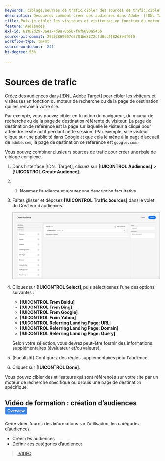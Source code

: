 ```yaml
---
keywords: ciblage;sources de trafic;cibler des sources de trafic;cibler un moteur de recherche;moteur de recherche;page de destination;cibler une page de destination;page de destination de référence
description: Découvrez comment créer des audiences dans Adobe  [!DNL Target]  cibler les visiteurs et visiteuses en fonction du moteur de recherche ou de la page de destination qui les renvoie à votre site.
title: Puis-je cibler les visiteurs et visiteuses en fonction du moteur de recherche ou du site de référence ?
feature: Audiences
exl-id: 61902d29-36ea-4d9a-8650-f6f6690a545b
source-git-commit: 293b2869957c2781be8272cfd0cc9f82d8e4f0f0
workflow-type: tm+mt
source-wordcount: '241'
ht-degree: 53%

---
```


# Sources de trafic

Créez des audiences dans [!DNL Adobe Target] pour cibler les visiteurs et visiteuses en fonction du moteur de recherche ou de la page de destination qui les renvoie à votre site.

Par exemple, vous pouvez cibler en fonction du navigateur, du moteur de recherche ou de la page de destination référente du visiteur. La page de destination de référence est la page sur laquelle le visiteur a cliqué pour atteindre le site actif pendant cette session. (Par exemple, si le visiteur clique sur une publicité dans Google et que cela le mène à la page d’accueil de `adobe.com`, la page de destination de référence est `google.com`.)

Vous pouvez combiner plusieurs sources de trafic pour créer une règle de ciblage complexe.

1. Dans l’interface [!DNL Target], cliquez sur **[!UICONTROL Audiences]** > **[!UICONTROL Create Audience]**.
1. &#x200B;
   1. Nommez l’audience et ajoutez une description facultative.
1. Faites glisser et déposez **[!UICONTROL Traffic Sources]** dans le volet du Créateur d’audiences.

   ![image target_traffic_source](assets/target_traffic_source.png)

1. Cliquez sur **[!UICONTROL Select]**, puis sélectionnez l’une des options suivantes :

   * **[!UICONTROL From Baidu]**
   * **[!UICONTROL From Bing]**
   * **[!UICONTROL From Google]**
   * **[!UICONTROL From Yahoo]**
   * **[!UICONTROL Referring Landing Page: URL]**
   * **[!UICONTROL Referring Landing Page: Domain]**
   * **[!UICONTROL Referring Landing Page: Query]**

   Selon votre sélection, vous devrez peut-être fournir des informations supplémentaires (évaluateur et/ou valeurs).

1. (Facultatif) Configurez des règles supplémentaires pour l’audience.
1. Cliquez sur **[!UICONTROL Done]**.

Vous pouvez cibler des utilisateurs qui sont référencés sur votre site par un moteur de recherche spécifique ou depuis une page de destination spécifique.

## Vidéo de formation : création d’audiences ![badge d’aperçu](/help/main/assets/overview.png)

Cette vidéo fournit des informations sur l’utilisation des catégories d’audiences.

* Créer des audiences
* Définir des catégories d’audiences

>[!VIDEO](https://video.tv.adobe.com/v/17392)
